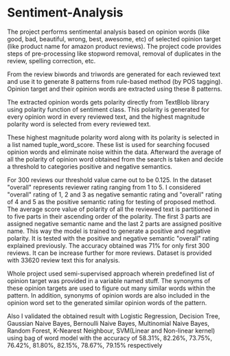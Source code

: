 # Sentiment-Analysis
The project performs sentimental analysis based on opinion words (like good, bad, beautiful, wrong, best, awesome, etc) of selected opinion target (like product name for amazon product reviews). The project code provides steps of pre-processing like stopword removal, removal of duplicates in the review, spelling correction, etc.

  From the review biwords and triwords are generated for each reviewed text and use it to generate 8 patterns from rule-based method (by POS tagging). Opinion target and their opinion words are extracted using these 8 patterns. 
    
   The extracted opinion words gets polarity directly from TextBlob library using polarity function of sentiment class. This polarity is generated for every opinion word in every reviewed text, and the highest magnitude polarity word is selected from every reviewed text.
    
   These highest magnitude polarity word along with its polarity is selected in a list named tuple_word_score.  These list is used for searching focused opinion words and eliminate noise within the data. Afterward the average of all the polarity of opinion word obtained from the search is taken and decide a threshold to categories positive and negative semantics.
    
   For 300 reviews our threshold value came out to be 0.125. In the dataset "overall" represents reviewer rating ranging from 1 to 5. I considered "overall" rating of 1, 2 and 3 as negative semantic rating and "overall" rating of 4 and 5 as the positive semantic rating for testing of proposed method. The average score value of polarity of all the reviewed text is partitioned in to five parts in their ascending order of the polarity. The first 3 parts are assigned negative semantic name and the last 2 parts are assigned positive name. This way the model is trained to generate a positive and negative polarity. It is tested with the positive and negative semantic "overall" rating explained previously. The accuracy obtained was 71% for only first 300 reviews. It can be increase further for more reviews. Dataset is provided with 33620 review text this for analysis.
    
   Whole project used semi-supervised approach wherein predefined list of opinion target was provided in a variable named stuff. The synonyms of these opinion targets are used to figure out many similar words within the pattern. In addition, synonyms of opinion words are also included in the opinion word set to the generated similar opinion words of the pattern.
    
   Also I validated the obtained result with Logistic Regression, Decision Tree, Gaussian Naive Bayes, Bernoulli Naive Bayes, Multinomial Naive Bayes, Random Forest, K-Nearest Neighbour, SVM(Linear and Non-linear kernel) using bag of word model with the accuracy of 58.31%, 82.26%, 73.75%, 76.42%, 81.80%, 82.15%, 78.67%, 79.15% respectively
